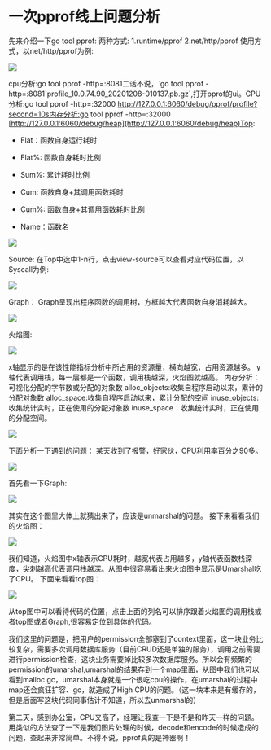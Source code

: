 # 一次pprof线上问题分析

先来介绍一下go tool pprof: 两种方式: 1.runtime/pprof 2.net/http/pprof 使用方式，以net/http/pprof为例:

![](.gitbook/assets/image%20%2813%29.png)

cpu分析:go tool pprof -http=:8081二话不说，\`go tool pprof -http=:8081\`profile\_10.0.74.90\_20201208-010137.pb.gz\`,打开pprof的ui。CPU分析:go tool pprof -http=:32000 http://127.0.0.1:6060/debug/pprof/profile?second=10s内存分析:go tool pprof -http=:32000 [http://127.0.0.1:6060/debug/heap](http://127.0.0.1:6060/debug/heap)Top:

- Flat：函数自身运行耗时

- Flat%: 函数自身耗时比例

- Sum%: 累计耗时比例

- Cum: 函数自身+其调用函数耗时

- Cum%: 函数自身+其调用函数耗时比例

- Name：函数名

![](.gitbook/assets/image%20%288%29.png)

Source: 在Top中选中1-n行，点击view-source可以查看对应代码位置，以Syscall为例:

![](.gitbook/assets/image%20%284%29.png)

Graph： Graph呈现出程序函数的调用树，方框越大代表函数自身消耗越大。

![](.gitbook/assets/image%20%2815%29.png)

火焰图:

![](.gitbook/assets/image%20%2814%29.png)

x轴显示的是在该性能指标分析中所占用的资源量，横向越宽，占用资源越多。 y轴代表调用栈，每一层都是一个函数，调用栈越深，火焰图就越高。 内存分析： 可视化分配的字节数或分配的对象数 alloc\_objects:收集自程序启动以来，累计的分配对象数 alloc\_space:收集自程序启动以来，累计分配的空间 inuse\_objects:收集统计实时，正在使用的分配对象数 inuse\_space：收集统计实时，正在使用的分配空间。

![](.gitbook/assets/image%20%285%29.png)

下面分析一下遇到的问题： 某天收到了报警，好家伙，CPU利用率百分之90多。

![](.gitbook/assets/image%20%289%29.png)

首先看一下Graph:

![](.gitbook/assets/image%20%2810%29.png)

其实在这个图里大体上就猜出来了，应该是unmarshal的问题。 接下来看看我们的火焰图：

![](.gitbook/assets/image%20%2811%29.png)

我们知道，火焰图中x轴表示CPU耗时，越宽代表占用越多，y轴代表函数栈深度，尖刺越高代表调用栈越深。从图中很容易看出来火焰图中显示是Umarshal吃了CPU。 下面来看看top图：

![](.gitbook/assets/image.png)

从top图中可以看待代码的位置，点击上面的列名可以排序跟着火焰图的调用栈或者top图或者Graph,很容易定位到具体的代码。

我们这里的问题是，把用户的permission全部塞到了context里面，这一块业务比较复杂，需要多次调用数据库服务（目前CRUD还是单独的服务），调用之前需要进行permission检查，这块业务需要掉比较多次数据库服务。所以会有频繁的permission的umarshal,umarshal的结果存到一个map里面，从图中我们也可以看到malloc gc，umarshal本身就是一个很吃cpu的操作，在umarshal的过程中map还会疯狂扩容、gc，就造成了High CPU的问题。（这一块本来是有缓存的，但是后面写这块代码同事估计不知道，所以去unmarshal的）

第二天，感到办公室，CPU又高了，经理让我查一下是不是和昨天一样的问题。用类似的方法查了一下是我们图片处理的时候，decode和encode的时候造成的问题，查起来非常简单。不得不说，pprof真的是神器啊！

